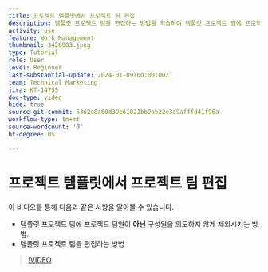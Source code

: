 ```yaml
---
title: 프로젝트 템플릿에서 프로젝트 팀 편집
description: 템플릿 프로젝트 팀을 편집하는 방법을 학습하여 템플릿 프로젝트 팀에 프로젝트 팀원을 의도하지 않게 제외시킵니다.
activity: use
feature: Work Management
thumbnail: 3426803.jpeg
type: Tutorial
role: User
level: Beginner
last-substantial-update: 2024-01-09T00:00:00Z
team: Technical Marketing
jira: KT-14755
doc-type: video
hide: true
source-git-commit: 5362e8a60d39e61021bb9ab22e3d9afffd41f96a
workflow-type: tm+mt
source-wordcount: '0'
ht-degree: 0%

---
```


# 프로젝트 템플릿에서 프로젝트 팀 편집

이 비디오를 통해 다음과 같은 사항을 알아볼 수 있습니다.

* 템플릿 프로젝트 팀에 프로젝트 팀원이 **아닌** 구성원을 의도하지 않게 제외시키는 방법.
* 템플릿 프로젝트 팀을 편집하는 방법.

>[!VIDEO](https://video.tv.adobe.com/v/3426803/?quality=12&learn=on)
